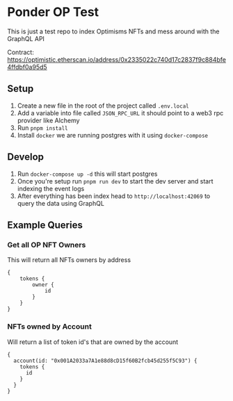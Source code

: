 # Ponder OP Test

This is just a test repo to index Optimisms NFTs and mess around with the GraphQL API

Contract: https://optimistic.etherscan.io/address/0x2335022c740d17c2837f9c884bfe4ffdbf0a95d5

## Setup

1. Create a new file in the root of the project called `.env.local`
2. Add a variable into file called `JSON_RPC_URL` it should point to a web3 rpc provider like Alchemy
3. Run `pnpm install`
4. Install `docker` we are running postgres with it using `docker-compose`

## Develop

1. Run `docker-compose up -d` this will start postgres
2. Once you're setup run `pnpm run dev` to start the dev server and start indexing the event logs
2. After everything has been index head to `http://localhost:42069` to query the data using GraphQL


## Example Queries

### Get all OP NFT Owners

This will return all NFTs owners by address

```
{
    tokens {
        owner {
            id
        }
    }
}
```

### NFTs owned by Account

Will return a list of token id's that are owned by the account

```
{
  account(id: "0x001A2033a7A1e88d8cD15f60B2fcb45d255f5C93") {
    tokens {
      id
    }
  }
}
```